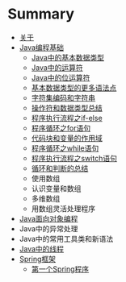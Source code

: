 # Summary

* [关于](README.md)
* [Java编程基础](chapter1.md)
  * [Java中的基本数据类型](chapter1/javazhong-de-ji-ben-shu-ju-lei-xing.md)
  * [Java中的运算符](chapter1/javazhong-de-yun-suan-fu.md)
  * [Java中的位运算符](chapter1/javazhong-de-wei-yun-suan-fu.md)
  * [基本数据类型的更多语法点](chapter1/ji-ben-shu-ju-lei-xing-de-geng-duo-yu-fa-dian.md)
  * [字符集编码和字符串](chapter1/zi-fu-ji-bian-ma-he-zi-fu-chuan.md)
  * [操作符和数据类型总结](chapter1/cao-zuo-fu-he-shu-ju-lei-xing-zong-jie.md)
  * [程序执行流程之if-else](chapter1/cheng-xu-zhi-xing-liu-cheng-zhi-if-else.md)
  * [程序循环之for语句](chapter1/cheng-xu-xun-huan-zhi-for-yu-ju.md)
  * [代码块和变量的作用域](chapter1/dai-ma-kuai-he-bian-liang-de-zuo-yong-yu.md)
  * [程序循环之while语句](chapter1/cheng-xu-xun-huan-zhi-while-yu-ju.md)
  * [程序执行流程之switch语句](chapter1/cheng-xu-zhi-xing-liu-cheng-zhi-switch-yu-ju.md)
  * [循环和判断的总结](chapter1/xun-huan-he-pan-duan-de-zong-jie.md)
  * 使用数组
  * 认识变量和数组
  * 多维数组
  * 用数组灵活处理程序
* [Java面向对象编程](javamian-xiang-dui-xiang-bian-cheng.md)
* Java中的异常处理
* Java中的常用工具类和新语法
* [Java中的线程](javazhong-de-xian-cheng.md)
* [Spring框架](springkuang-jia.md)
  * [第一个Spring程序](springkuang-jia/di-yi-ge-spring-cheng-xu.md)

